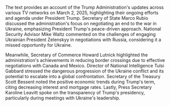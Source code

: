 The text provides an account of the Trump Administration's updates across various TV networks on March 2, 2025, highlighting their ongoing efforts and agenda under President Trump. Secretary of State Marco Rubio discussed the administration's focus on negotiating an end to the war in Ukraine, emphasizing President Trump's peace-driven approach. National Security Advisor Mike Waltz commented on the challenges of engaging Ukrainian President Zelenskyy in negotiations with Russia, considering it a missed opportunity for Ukraine. 

Meanwhile, Secretary of Commerce Howard Lutnick highlighted the administration's achievements in reducing border crossings due to effective negotiations with Canada and Mexico. Director of National Intelligence Tulsi Gabbard stressed the dangerous progression of the Ukraine conflict and its potential to escalate into a global confrontation. Secretary of the Treasury Scott Bessent noted the positive economic trends during Trump's term, citing decreasing interest and mortgage rates. Lastly, Press Secretary Karoline Leavitt spoke on the transparency of Trump's presidency, particularly during meetings with Ukraine's leadership.